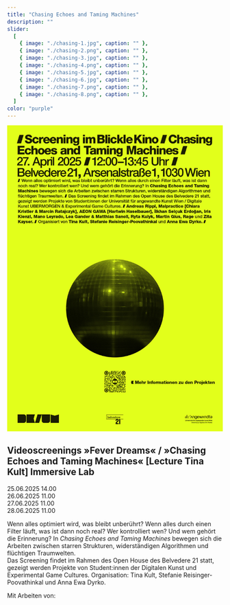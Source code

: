 ```yaml
---
title: "Chasing Echoes and Taming Machines"
description: ""
slider:
  [
    { image: "./chasing-1.jpg", caption: "" },
    { image: "./chasing-2.png", caption: "" },
    { image: "./chasing-3.jpg", caption: "" },
    { image: "./chasing-4.png", caption: "" },
    { image: "./chasing-5.jpg", caption: "" },
    { image: "./chasing-6.jpg", caption: "" },
    { image: "./chasing-7.png", caption: "" },
    { image: "./chasing-8.png", caption: "" },
  ]
color: "purple"
---
```


![](./chasing-echoes-poster-2.jpg)

## Videoscreenings »Fever Dreams« / »Chasing Echoes and Taming Machines« [Lecture Tina Kult] Immersive Lab

25.06.2025 14.00  <br/>26.06.2025 11.00<br/>27.06.2025 11.00<br/>28.06.2025 11.00

Wenn alles optimiert wird, was bleibt unberührt? Wenn alles durch einen Filter läuft, was ist dann noch real? Wer kontrolliert wen? Und wem gehört die Erinnerung? In _Chasing Echoes and Taming Machines_ bewegen sich die Arbeiten zwischen starren Strukturen, widerständigen Algorithmen und flüchtigen Traumwelten. <br/>
Das Screening findet im Rahmen des Open House des Belvedere 21 statt, gezeigt werden Projekte von Student:innen der Digitalen Kunst und Experimental Game Cultures. Organisation: Tina Kult, Stefanie Reisinger-Poovathinkal und Anna Ewa Dyrko.

Mit Arbeiten von:
